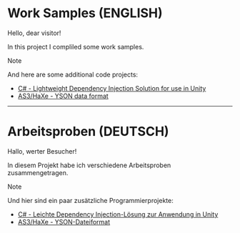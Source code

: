 # Work Samples (ENGLISH)

Hello, dear visitor!

In this project I compliled some work samples.

> [!NOTE]
> And here are some additional code projects:
> - [C# - Lightweight Dependency Injection Solution for use in Unity](https://github.com/YvesScherdin/GataryLabs.DependencyInjection)
> - [AS3/HaXe - YSON data format](https://github.com/YvesScherdin/YSON)

----

# Arbeitsproben (DEUTSCH)

Hallo, werter Besucher!

In diesem Projekt habe ich verschiedene Arbeitsproben zusammengetragen.

> [!NOTE]
> Und hier sind ein paar zusätzliche Programmierprojekte:
> - [C# - Leichte Dependency Injection-Lösung zur Anwendung in Unity](https://github.com/YvesScherdin/GataryLabs.DependencyInjection)
> - [AS3/HaXe - YSON-Dateiformat](https://github.com/YvesScherdin/YSON)
